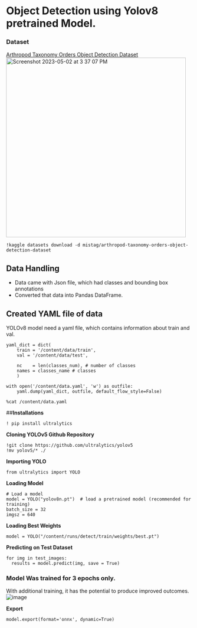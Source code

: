 # Object Detection using Yolov8 pretrained Model. 
### **Dataset**<br>
[Arthropod Taxonomy Orders Object Detection Dataset](https://www.kaggle.com/datasets/mistag/arthropod-taxonomy-orders-object-detection-dataset)
<br>
<img width="487" alt="Screenshot 2023-05-02 at 3 37 07 PM" src="https://user-images.githubusercontent.com/122048067/235639008-c4c72be3-c7c6-473d-8949-a213057c6ba7.png">
<br>

```
!kaggle datasets download -d mistag/arthropod-taxonomy-orders-object-detection-dataset
```
## Data Handling 
- Data came with Json file, which had classes and bounding box annotations 
- Converted that data into Pandas DataFrame. 


## Created YAML file of data 
YOLOv8 model need a yaml file, which contains information about train and val. 
```
yaml_dict = dict(
    train = '/content/data/train',
    val = '/content/data/test',
    
    nc    = len(classes_num), # number of classes
    names = classes_name # classes
    )

with open('/content/data.yaml', 'w') as outfile:
    yaml.dump(yaml_dict, outfile, default_flow_style=False)

%cat /content/data.yaml
```


##**Installations** 
```
! pip install ultralytics
```
**Cloning YOLOv5 Github Repository**
```
!git clone https://github.com/ultralytics/yolov5
!mv yolov5/* ./
```
**Importing YOLO**
```
from ultralytics import YOLO

```
**Loading Model**
```
# Load a model
model = YOLO("yolov8n.pt")  # load a pretrained model (recommended for training)
batch_size = 32
imgsz = 640
```
**Loading Best Weights**
```
model = YOLO("/content/runs/detect/train/weights/best.pt")
```
**Predicting on Test Dataset**
```
for img in test_images:
  results = model.predict(img, save = True)
```

### Model Was trained for 3 epochs only. 
With additional training, it has the potential to produce improved outcomes.<br>
![image](https://user-images.githubusercontent.com/122048067/235774239-4c7c3576-d9b1-45d9-aef9-fa16a9663499.png)


**Export**
```
model.export(format='onnx', dynamic=True)
```

